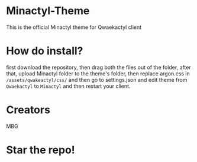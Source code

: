 # Minactyl-Theme
This is the official Minactyl theme for Qwaekactyl client
# How do install?
first download the repository, then drag both the files out of the folder, after that, upload Minactyl folder to the theme's folder, then replace argon.css in `/assets/qwakeactyl/css/` and then go to settings.json and edit theme from `Qwaekactyl` to `Minactyl` and then restart your client.
# Creators
MBG
# Star the repo!
